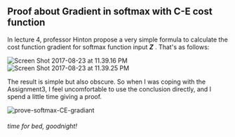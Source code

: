 ## Proof about Gradient in softmax with C-E cost function
In lecture 4, professor Hinton propose a very simple formula to calculate the cost function gradient for softmax function input  ___Z___ .
That's as follows:

![Screen Shot 2017-08-23 at 11.39.16 PM](https://i.loli.net/2017/08/23/599da1e9ce5e3.png)
![Screen Shot 2017-08-23 at 11.39.25 PM](https://i.loli.net/2017/08/23/599da1e9cf1d0.png)

The result is simple but also obscure. So when I was coping with the Assignment3, I feel uncomfortable to use the conclusion directly, and I spend a little time giving a proof.

![prove-softmax-CE-gradiant](https://i.loli.net/2017/08/23/599d9fdf3fe30.jpg)

###### time for bed, goodnight!
